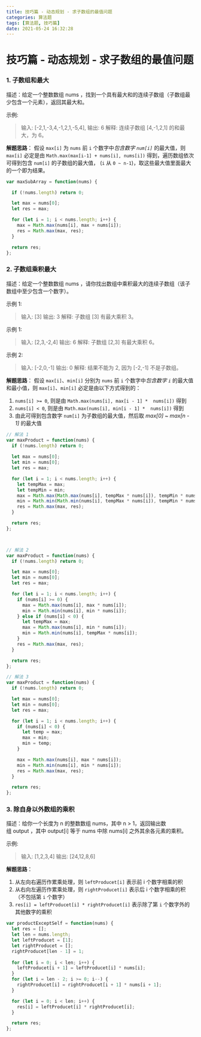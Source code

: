 ```yaml
---
title: 技巧篇 - 动态规划 - 求子数组的最值问题
categories: 算法题
tags: [算法题, 技巧篇]
date: 2021-05-24 16:32:28
---
```


# 技巧篇 - 动态规划 - 求子数组的最值问题

### 1. 子数组和最大

描述：给定一个整数数组 nums ，找到一个具有最大和的连续子数组（子数组最少包含一个元素），返回其最大和。

示例:
> 输入: [-2,1,-3,4,-1,2,1,-5,4],
> 输出: 6
> 解释: 连续子数组 [4,-1,2,1] 的和最大，为 6。

**解题思路**：
假设 `max[i]` 为 `nums` 前 `i` 个数字中*包含数字 `num[i]`* 的最大值，则 `max[i]` 必定是由 `Math.max(max[i-1] + nums[i], nums[i])` 得到，遍历数组依次可得到包含 `num[i]` 的子数组的最大值， (`i` 从 `0 ~ n-1`)，取这些最大值里面最大的一个即为结果。

```js
var maxSubArray = function(nums) {

  if (!nums.length) return 0;

  let max = nums[0];
  let res = max;

  for (let i = 1; i < nums.length; i++) {
    max = Math.max(nums[i], max + nums[i]);
    res = Math.max(max, res);
  }

  return res;
};
```

### 2. 子数组乘积最大

描述：给定一个整数数组 nums ，请你找出数组中乘积最大的连续子数组（该子数组中至少包含一个数字）。

示例 1:
> 输入: [3]
> 输出: 3
> 解释: 子数组 [3] 有最大乘积 3。

示例 1:
> 输入: [2,3,-2,4]
> 输出: 6
> 解释: 子数组 [2,3] 有最大乘积 6。

示例 2:
> 输入: [-2,0,-1]
> 输出: 0
> 解释: 结果不能为 2, 因为 [-2,-1] 不是子数组。

**解题思路**：
假设 `max[i]`、`min[i]` 分别为 `nums` 前 `i` 个数字中*包含数字 `i`* 的最大值和最小值，则 `max[i]`、`min[i]` 必定是由以下方式得到的：
1. `nums[i] >= 0`, 则是由 `Math.max(nums[i], max[i - 1] *  nums[i])` 得到
2. `nums[i] < 0`, 则是由 `Math.max(nums[i], min[i - 1] *  nums[i])` 得到
3. 由此可得到包含数字 `num[i]` 为子数组的最大值，然后取 *max[0]* ~ *max[n - 1]* 的最大值


```js
// 解法 1
var maxProduct = function(nums) {
  if (!nums.length) return 0;
  
  let max = nums[0];
  let min = nums[0];
  let res = max;

  for (let i = 1; i < nums.length; i++) {
    let tempMax = max; 
    let tempMin = min;
    max = Math.max(Math.max(nums[i], tempMax * nums[i]), tempMin * nums[i]);
    min = Math.min(Math.min(nums[i], tempMax * nums[i]), tempMin * nums[i]);
    res = Math.max(max, res);
  }

  return res;
};



// 解法 2
var maxProduct = function(nums) {
  if (!nums.length) return 0;

  let max = nums[0];
  let min = nums[0];
  let res = max;

  for (let i = 1; i < nums.length; i++) {
    if (nums[i] >= 0) {
      max = Math.max(nums[i], max * nums[i]);
      min = Math.min(nums[i], min * nums[i]);
    } else if (nums[i] < 0) {
      let tempMax = max;
      max = Math.max(nums[i], min * nums[i]);
      min = Math.min(nums[i], tempMax * nums[i]);
    }
    res = Math.max(max, res);
  }

  return res;
};

// 解法 3
var maxProduct = function(nums) {
  if (!nums.length) return 0;

  let max = nums[0];
  let min = nums[0];
  let res = max;

  for (let i = 1; i < nums.length; i++) {
    if (nums[i] < 0) {
      let temp = max;
      max = min;
      min = temp;
    }

    max = Math.max(nums[i], max * nums[i]);
    min = Math.min(nums[i], min * nums[i]);
    res = Math.max(max, res);
  }

  return res;
};
```

### 3. 除自身以外数组的乘积

描述：给你一个长度为 n 的整数数组 nums，其中 n > 1，返回输出数组 output ，其中 output[i] 等于 nums 中除 nums[i] 之外其余各元素的乘积。

示例:
> 输入: [1,2,3,4]
> 输出: [24,12,8,6]

**解题思路**：
1. 从左向右遍历作累乘处理，则 `leftProducet[i]` 表示前 i 个数字相乘的积
2. 从右向左遍历作累乘处理，则 `rightProducet[i]` 表示后 i 个数字相乘的积（不包括第 `i` 个数字）
3. `res[i] = leftProducet[i] * rightProducet[i]` 表示除了第 `i` 个数字外的其他数字的乘积

```js
var productExceptSelf = function(nums) {
  let res = [];
  let len = nums.length;
  let leftProducet = [1];
  let rightProducet = [];
  rightProducet[len - 1] = 1;
  
  for (let i = 0; i < len; i++) {
    leftProducet[i + 1] = leftProducet[i] * nums[i];
  }
  for (let i = len - 2; i >= 0; i--) {
    rightProducet[i] = rightProducet[i + 1] * nums[i + 1];
  }

  for (let i = 0; i < len; i++) {
    res[i] = leftProducet[i] * rightProducet[i];
  }

  return res;
};
```
 

